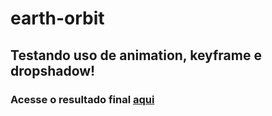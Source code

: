 # earth-orbit

## Testando uso de animation, keyframe e dropshadow!

### Acesse o resultado final <a href="https://jeiellima.github.io/earth-orbit/" target="_blank">aqui</a>
 
